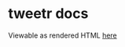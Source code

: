 # tweetr docs
Viewable as rendered HTML [here](https://cdn.rawgit.com/nabijaczleweli/tweetr/doc/tweetr/index.html)
